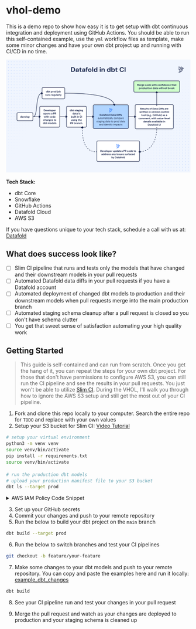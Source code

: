 # vhol-demo

This is a demo repo to show how easy it is to get setup with dbt continuous integration and deployment using GitHub Actions.
You should be able to run this self-contained example, use the `yml` workflow files as template, make some minor changes and have your own dbt project up and running with CI/CD in no time.

![](img/Datafold_in_dbt_CI.png)

**Tech Stack:**

- dbt Core
- Snowflake
- GitHub Actions
- Datafold Cloud
- AWS S3

If you have questions unique to your tech stack, schedule a call with us at: [Datafold](https://www.datafold.com/)

## What does success look like?

- [ ] Slim CI pipeline that runs and tests only the models that have changed and their downstream models in your pull requests
- [ ] Automated Datafold data diffs in your pull requests if you have a Datafold account
- [ ] Automated deployment of changed dbt models to production and their downstream models when pull requests merge into the main production branch
- [ ] Automated staging schema cleanup after a pull request is closed so you don't have schema clutter
- [ ] You get that sweet sense of satisfaction automating your high quality work

## Getting Started

> This guide is self-contained and can run from scratch. Once you get the hang of it, you can repeat the steps for your own dbt project.
> For those that don't have permissions to configure AWS S3, you can still run the CI pipeline and see the results in your pull requests. You just won't be able to utilize [Slim CI](https://docs.getdbt.com/best-practices/best-practice-workflows#run-only-modified-models-to-test-changes-slim-ci). During the VHOL, I'll walk you through how to ignore the AWS S3 setup and still get the most out of your CI pipeline.

1. Fork and clone this repo locally to your computer. Search the entire repo for `TODO` and replace with your own values
2. Setup your S3 bucket for Slim CI: [Video Tutorial](https://www.loom.com/share/d7be198712df4a7cbc12ddac3e529365?sid=fa1d1557-d4c0-45e7-991b-2e7f61bcdf73)

```bash
# setup your virtual environment
python3 -m venv venv
source venv/bin/activate
pip install -r requirements.txt
source venv/bin/activate

# run the production dbt models
# upload your production manifest file to your S3 bucket
dbt ls --target prod
```
<details>
  <summary>AWS IAM Policy Code Snippet</summary>
  
  ```json
  {
    "Version": "2012-10-17",
    "Statement": [
        {
            "Sid": "ListObjectsInBucket",
            "Effect": "Allow",
            "Action": ["s3:ListBucket"],
            "Resource": ["arn:aws:s3:::vhol-datafold-dbt-prod-manifest"] # TODO: replace with your own bucket name
        },
        {
            "Sid": "AllObjectActions",
            "Effect": "Allow",
            "Action": "s3:*Object",
            "Resource": ["arn:aws:s3:::vhol-datafold-dbt-prod-manifest/*"] # TODO: replace with your own bucket name
        }
    ]
}
  ```

  This is an Amazon Web Services (AWS) Identity and Access Management (IAM) policy. IAM policies define permissions for action on resources. In your context, specifically:

1.	"ListObjectsInBucket" - This statement permits the involved IAM identity (User, Group, or Role) the action s3:ListBucket which means they can list the objects in the specified S3 bucket - "vhol-datafold-dbt-prod-manifest".

2.	"AllObjectActions" - This statement allows the IAM identity to perform all operations (﻿s3:*Object) that apply to objects within the S3 bucket "vhol-datafold-dbt-prod-manifest". This could include actions like s3:GetObject, s3:PutObject, s3:DeleteObject etc.

These permissions are only for the specified S3 bucket (arn:aws:s3:::vhol-datafold-dbt-prod-manifest and arn:aws:s3:::vhol-datafold-dbt-prod-manifest/*). Any other buckets and resources are unaffected by this policy.

Please replace the placeholder with your own bucket name for the policy to work as intended.
  
</details>

3. Set up your GitHub secrets
4. Commit your changes and push to your remote repository
5. Run the below to build your dbt project on the `main` branch

```bash
dbt build --target prod
```

6. Run the below to switch branches and test your CI pipelines

```bash
git checkout -b feature/your-feature
```

7. Make some changes to your dbt models and push to your remote repository. You can copy and paste the examples here and run it locally: [example_dbt_changes](example_dbt_changes/)

```bash
dbt build
```

8. See your CI pipeline run and test your changes in your pull request

9. Merge the pull request and watch as your changes are deployed to production and your staging schema is cleaned up
